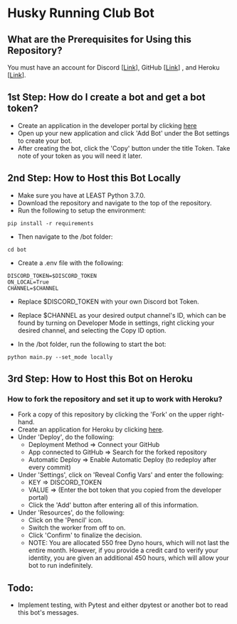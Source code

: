 # Husky Running Club Bot

## What are the Prerequisites for Using this Repository?
You must have an account for Discord [[Link](https://discordapp.com/developers/applications/)], GitHub [[Link](https://github.com/join)] , and Heroku [[Link](https://signup.heroku.com/)].

## 1st Step: How do I create a bot and get a bot token?
* Create an application in the developer portal by clicking [here](https://discordapp.com/developers/applications/)
* Open up your new application and click 'Add Bot' under the Bot settings to create your bot.
* After creating the bot, click the 'Copy' button under the title Token. Take note of your token as you will need it later.

## 2nd Step: How to Host this Bot Locally

* Make sure you have at LEAST Python 3.7.0.
* Download the repository and navigate to the top of the repository.
* Run the following to setup the environment:
```
pip install -r requirements
```

* Then navigate to the /bot folder: 
```
cd bot
```

* Create a .env file with the following:
```
DISCORD_TOKEN=$DISCORD_TOKEN
ON_LOCAL=True
CHANNEL=$CHANNEL
```

* Replace $DISCORD_TOKEN with your own Discord bot Token.
* Replace $CHANNEL as your desired output channel's ID, which can be found by turning on Developer Mode in settings, right clicking your desired channel, and selecting the Copy ID option.

* In the /bot folder, run the following to start the bot:
```
python main.py --set_mode locally
```

## 3rd Step: How to Host this Bot on Heroku

### How to fork the repository and set it up to work with Heroku?
* Fork a copy of this repository by clicking the 'Fork' on the upper right-hand.
* Create an application for Heroku by clicking [here](https://dashboard.heroku.com/new-app).
* Under 'Deploy', do the following:
  * Deployment Method => Connect your GitHub
  * App connected to GitHub => Search for the forked repository
  * Automatic Deploy => Enable Automatic Deploy (to redeploy after every commit)
* Under 'Settings', click on 'Reveal Config Vars' and enter the following:
  * KEY => DISCORD_TOKEN
  * VALUE => (Enter the bot token that you copied from the developer portal)
  * Click the 'Add' button after entering all of this information.
* Under 'Resources', do the following:
  * Click on the 'Pencil' icon.
  * Switch the worker from off to on.
  * Click 'Confirm' to finalize the decision.
  * NOTE: You are allocated 550 free Dyno hours, which will not last the entire month. However, if you provide a credit card to verify your identity, you are given an additional 450 hours, which will allow your bot to run indefinitely.
  
## Todo:
* Implement testing, with Pytest and either dpytest or another bot to read this bot's messages.